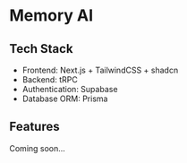 # Memory AI

## Tech Stack
- Frontend: Next.js + TailwindCSS + shadcn
- Backend: tRPC
- Authentication: Supabase
- Database ORM: Prisma

## Features
Coming soon...
